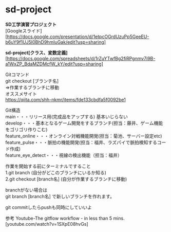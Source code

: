 # sd-project
**SD工学演習プロジェクト**  
[Googleスライド][https://docs.google.com/presentation/d/1etpcOGrdUzuPp5GeeEU-b6uY9f1UJ5I0BhD9hmIuGak/edit?usp=sharing]

**sd-project[クラス、変数定義]**
[https://docs.google.com/spreadsheets/d/1rZuYTwfBg2fiRPgnmv7i9B-a1WxZP_BdaMZDMcfW_kY/edit?usp=sharing]

Gitコマンド  
git checkout [ブランチ名]  
⇒作業するブランチに移動  
オススメサイト  
https://qiita.com/shh-nkmr/items/fde133cbdfa5f0092be1


Git構造  
main・・・リリース用(完成品をアップする) 基本いじらない  
develop・・・基本となるゲーム開発をするブランチ(担当：藤井、ゲーム機能をゴリゴリ作りこむ)  
  feature_online・・・オンライン対戦機能開発(担当：菊池、サーバー設定etc)  
  feature_pulse・・・脈拍の機能開発(担当：福井、ラズパイで脈拍検知するコード作成)  
  feature_eye_detect・・・視線の検出機能（担当：福井）  

作業を開始する前にターミナルですること  
1.git branch (自分がどこのブランチにいるか知る)  
2.git checkout [branch名] (自分が作業するブランチに移動)   

branchがない場合は  
git branch [branch名] で新しいブランチを作れます。  

git commitしたらpushも同時にしていいよ  

 参考 Youtube-The gitflow workflow - in less than 5 mins.  
 [youtube.com/watch?v=1SXpE08hvGs]
